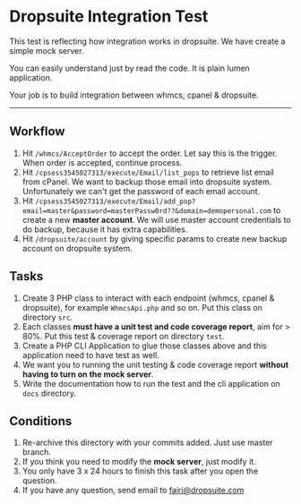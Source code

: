 # Dropsuite Integration Test


This test is reflecting how integration works in dropsuite. We have create a simple mock server. 

You can easily understand just by read the code. It is plain lumen application.

Your job is to build integration between whmcs, cpanel & dropsuite.


---

## Workflow


1. Hit `/whmcs/AcceptOrder` to accept the order. Let say this is the trigger. When order is accepted, continue process.
2. Hit `/cpsess3545027313/execute/Email/list_pops` to retrieve list email from cPanel. We want to backup those email into dropsuite system. Unfortunately we can't get the password of each email account.
3. Hit `/cpsess3545027313/execute/Email/add_pop?email=master&password=masterPassw0rd??&domain=demopersonal.com` to create a new **master account**. We will use master account credentials to do backup, because it has extra capabilities.
4. Hit `/dropsuite/account` by giving specific params to create new backup account on dropsuite system.

## Tasks

1. Create 3 PHP class to interact with each endpoint (whmcs, cpanel & dropsuite), for example `WhmcsApi.php` and so on. Put this class on directory `src`.
2. Each classes **must have a unit test and code coverage report**, aim for > 80%. Put this test & coverage report on directory `test`.
3. Create a PHP CLI Application to glue those classes above and this application need to have test as well.
3. We want you to running the unit testing & code coverage report **without having to turn on the mock server**.
4. Write the documentation how to run the test and the cli application on `docs` directory.

## Conditions

1. Re-archive this directory with your commits added. Just use master branch.
2. If you think you need to modify the **mock server**, just modify it.
3. You only have 3 x 24 hours to finish this task after you open the question.
4. If you have any question, send email to fajri@dropsuite.com

